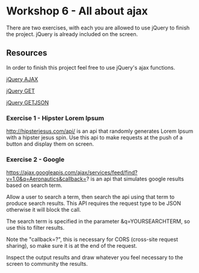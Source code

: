 # Workshop 6 - All about ajax

There are two exercises, with each you are allowed to use jQuery to finish
the project.  jQuery is already included on the screen.

## Resources

In order to finish this project feel free to use jQuery's ajax functions.

[jQuery AJAX](https://api.jquery.com/jquery.ajax/)

[jQuery GET](https://api.jquery.com/jquery.get/)

[jQuery GETJSON](https://api.jquery.com/jquery.getjson/)


### Exercise 1 - Hipster Lorem Ipsum

http://hipsterjesus.com/api/ is an api that randomly generates Lorem Ipsum with a hipster jesus spin.  Use this api to make requests at the push of a button and display them on screen.

### Exercise 2 - Google

https://ajax.googleapis.com/ajax/services/feed/find?v=1.0&q=Aeronautics&callback=? is an api that simulates google results based on search term.

Allow a user to search a term, then search the api using that term to produce search results.  This API requires the request type to be JSON otherwise it will block the call.

The search term is specified in the parameter &q=YOURSEARCHTERM, so use this to filter results.

Note the "callback=?", this is necessary for CORS (cross-site request sharing), so make sure it is at the end of the request.

Inspect the output results and draw whatever you feel necessary to the screen to community the results.
